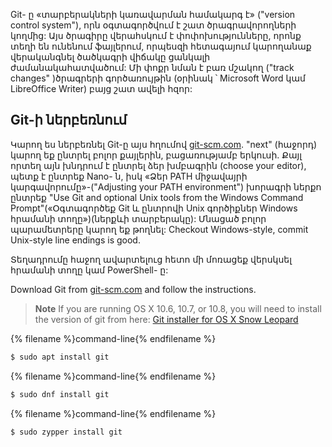 Git- ը «տարբերակների կառավարման համակարգ է» ("version control system"), որն օգտագործվում է շատ ծրագրավորողների կողմից: Այս ծրագիրը վերահսկում է փոփոխությունները, որոնք տեղի են ունենում ֆայլերում, որպեսզի հետագայում կարողանաք վերականգնել ծածկագրի վիճակը ցանկալի ժամանակահատվածում: Մի փոքր նման է բառ մշակող ("track changes" )ծրագրերի գործառույթին (օրինակ ՝ Microsoft Word կամ LibreOffice Writer) բայց շատ ավելի հզոր:

## Git-ի ներբեռնում

<!--sec data-title="Installing Git: Windows" data-id="git_install_windows"
data-collapse=true ces-->

Կարող ես ներբեռնել Git-ը այս հղումով [git-scm.com](https://git-scm.com/). "next" (հաջորդ) կարող եք ընտրել բոլոր քայլերին, բացառությամբ երկուսի. Քայլ որտեղ այն խնդրում է ընտրել ձեր խմբագրին (choose your editor), պետք է ընտրեք Nano- ն, իսկ «Ձեր PATH միջավայրի կարգավորումը»-("Adjusting your PATH environment") խորագրի ներքո ընտրեք "Use Git and optional Unix tools from the Windows Command Prompt"(«Օգտագործեք Git և ընտրովի Unix գործիքներ Windows հրամանի տողը»)(ներքևի տարբերակը): Մնացած բոլոր պարամետրերը կարող եք թողնել: Checkout Windows-style, commit Unix-style line endings is good.

Տեղադրումը հաջող ավարտելուց հետո մի մոռացեք վերսկսել հրամանի տողը կամ PowerShell- ը:<!--endsec-->

<!--sec data-title="Installing Git: OS X" data-id="git_install_OSX"
data-collapse=true ces-->

Download Git from [git-scm.com](https://git-scm.com/) and follow the instructions.

> **Note** If you are running OS X 10.6, 10.7, or 10.8, you will need to install the version of git from here: [Git installer for OS X Snow Leopard](https://sourceforge.net/projects/git-osx-installer/files/git-2.3.5-intel-universal-snow-leopard.dmg/download)

<!--endsec-->

<!--sec data-title="Installing Git: Debian or Ubuntu" data-id="git_install_debian_ubuntu"
data-collapse=true ces-->

{% filename %}command-line{% endfilename %}

```bash
$ sudo apt install git
```

<!--endsec-->

<!--sec data-title="Installing Git: Fedora" data-id="git_install_fedora"
data-collapse=true ces-->

{% filename %}command-line{% endfilename %}

```bash
$ sudo dnf install git
```

<!--endsec-->

<!--sec data-title="Installing Git: openSUSE" data-id="git_install_openSUSE"
data-collapse=true ces-->

{% filename %}command-line{% endfilename %}

```bash
$ sudo zypper install git
```

<!--endsec-->